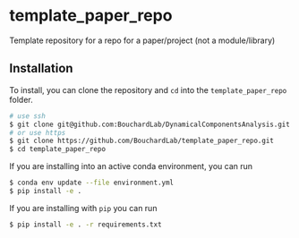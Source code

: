 # template_paper_repo
Template repository for a repo for a paper/project (not a module/library)

## Installation
To install, you can clone the repository and `cd` into the `template_paper_repo` folder.

```bash
# use ssh
$ git clone git@github.com:BouchardLab/DynamicalComponentsAnalysis.git
# or use https
$ git clone https://github.com/BouchardLab/template_paper_repo.git
$ cd template_paper_repo
```

If you are installing into an active conda environment, you can run

```bash
$ conda env update --file environment.yml
$ pip install -e .
```

If you are installing with `pip` you can run

```bash
$ pip install -e . -r requirements.txt
```
